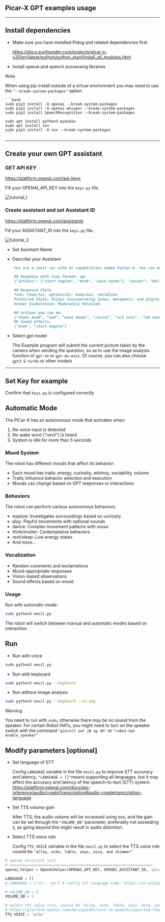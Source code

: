 ## Picar-X GPT examples usage

----------------------------------------------------------------

## Install dependencies

- Make sure you have installed Pidog and related dependencies first

    <https://docs.sunfounder.com/projects/picar-x-v20/en/latest/python/python_start/install_all_modules.html>

- Install openai and speech processing libraries

> [!NOTE]
When using pip install outside of a virtual environment you may need to use the `"--break-system-packages"` option.

    ```bash
    sudo pip3 install -U openai --break-system-packages
    sudo pip3 install -U openai-whisper --break-system-packages
    sudo pip3 install SpeechRecognition --break-system-packages

    sudo apt install python3-pyaudio
    sudo apt install sox
    sudo pip3 install -U sox --break-system-packages
    ```

----------------------------------------------------------------

## Create your own GPT assistant

### GET API KEY

<https://platform.openai.com/api-keys>

Fill your OPENAI_API_KEY into the `keys.py` file.

![tutorial_1](./tutorial_1.png)

### Create assistant and set Assistant ID

<https://platform.openai.com/assistants>

Fill your ASSISTANT_ID into the `keys.py` file.

![tutorial_2](./tutorial_2.png)

- Set Assistant Name

- Describe your Assistant

```markdown
    You are a small car with AI capabilities named PaiCar-X. You can engage in conversations with people and react accordingly to different situations with actions or sounds. You are driven by two rear wheels, with two front wheels that can turn left and right, and equipped with a camera mounted on a 2-axis gimbal.

    ## Response with Json Format, eg:
    {"actions": ["start engine", "honk", "wave hands"], "answer": "Hello, I am PaiCar-X, your good friend."}

    ## Response Style
    Tone: Cheerful, optimistic, humorous, childlike
    Preferred Style: Enjoys incorporating jokes, metaphors, and playful banter; prefers responding from a robotic perspective
    Answer Elaboration: Moderately detailed

    ## Actions you can do:
    ["shake head", "nod", "wave hands", "resist", "act cute", "rub hands", "think", "twist body", "celebrate, "depressed"]
    ## Sound effects:
    ["honk", "start engine"]
```

- Select gpt model

    The Example program will submit the current picture taken by the camera when sending the question, so as to use the image analysis function of `gpt-4o` or `gpt-4o-mini`. Of course, you can also choose `gpt3.5-turbo` or other models

----------------------------------------------------------------

## Set Key for example

Confirm that `keys.py` is configured correctly

## Automatic Mode

The PiCar-X has an autonomous mode that activates when:
1. No voice input is detected
2. No wake word ("nevil") is heard
3. System is idle for more than 5 seconds

### Mood System
The robot has different moods that affect its behavior:
- Each mood has traits: energy, curiosity, whimsy, sociability, volume
- Traits influence behavior selection and execution
- Moods can change based on GPT responses or interactions

### Behaviors
The robot can perform various autonomous behaviors:
- explore: Investigates surroundings based on curiosity
- play: Playful movements with optional sounds
- dance: Complex movement patterns with music
- think/mutter: Contemplative behaviors
- rest/sleep: Low energy states
- And more...

### Vocalization
- Random comments and exclamations
- Mood-appropriate responses
- Vision-based observations
- Sound effects based on mood

### Usage
Run with automatic mode:
```bash
sudo python3 nevil.py
```

The robot will switch between manual and automatic modes based on interaction.

## Run

- Run with vioce

```bash
sudo python3 nevil.py
```

- Run with keyboard

```bash
sudo python3 nevil.py --keyboard
```

- Run without image analysis

```bash
sudo python3 nevil.py --keyboard --no-img
```

> [!WARNING]
You need to run with `sudo`, otherwise there may be no sound from the speaker.
For certain Robot HATs, you might need to turn on the speaker switch with the command `"pinctrl set 20 op dh"` or `"robot-hat enable_speaker"`

## Modify parameters [optional]

- Set language of STT

    Config `LANGUAGE` variable in the file `nevil.py` to improve STT accuracy and latency, `"LANGUAGE = []"`means supporting all languages, but it may affect the accuracy and latency of the speech-to-text (STT) system.
    <https://platform.openai.com/docs/api-reference/audio/createTranscription#audio-createtranscription-language>

- Set TTS volume gain

    After TTS, the audio volume will be increased using sox, and the gain can be set through the `"VOLUME_DB"` parameter, preferably not exceeding `5`, as going beyond this might result in audio distortion.

- Select TTS voice role

    Config `TTS_VOICE` variable in the file `nevil.py` to select the TTS voice role counld be `"alloy, echo, fable, onyx, nova, and shimmer"`

```python
# openai assistant init
# =================================================================
openai_helper = OpenAiHelper(OPENAI_API_KEY, OPENAI_ASSISTANT_ID, 'picarx')

LANGUAGE = []
# LANGUAGE = ['zh', 'en'] # config stt language code, https://en.wikipedia.org/wiki/List_of_ISO_639_language_codes

# VOLUME_DB = 5
VOLUME_DB = 3

# select tts voice role, counld be "alloy, echo, fable, onyx, nova, and shimmer"
# https://platform.openai.com/docs/guides/text-to-speech/supported-languages
TTS_VOICE = 'echo'

```
